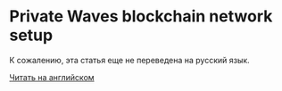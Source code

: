 # Private Waves blockchain network setup

К сожалению, эта статья еще не переведена на русский язык.

[Читать на английском](/en/waves-node/private-waves-network)
